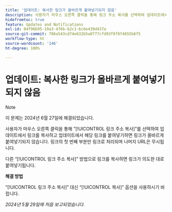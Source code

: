 ```yaml
---
title: '업데이트: 복사한 링크가 올바르게 붙여넣기되지 않음'
description: 사용자가 마우스 오른쪽 클릭을 통해 링크 주소 복사를 선택하여 업데이트에서 링크를 복사하고 업데이트에서 해당 링크를 붙여넣기하면 링크가 올바르게 붙여넣기되지 않습니다. 링크의 첫 번째 부분만 링크로 처리되며 나머지 URL은 무시됩니다.
hidefromtoc: true
feature: Updates and Notifications
exl-id: 04f96b95-19a3-476b-b2c1-6c6e439d437a
source-git-commit: 786a543cd74e632b5a0777cfd93f8f8f4655b6f5
workflow-type: ht
source-wordcount: '146'
ht-degree: 100%

---
```


# 업데이트: 복사한 링크가 올바르게 붙여넣기되지 않음

>[!NOTE]
>
>이 문제는 2024년 6월 27일에 해결되었습니다.

사용자가 마우스 오른쪽 클릭을 통해 ”[!UICONTROL 링크 주소 복사]”를 선택하여 업데이트에서 링크를 복사하고 업데이트에서 해당 링크를 붙여넣기하면 링크가 올바르게 붙여넣기되지 않습니다. 링크의 첫 번째 부분만 링크로 처리되며 나머지 URL은 무시됩니다.

다른 “[!UICONTROL 링크 주소 복사]” 방법으로 링크를 복사하면 링크가 의도한 대로 붙여넣기됩니다.

**해결 방법**

“[!UICONTROL 링크 주소 복사]” 대신 “[!UICONTROL 복사]” 옵션을 사용하시기 바랍니다.

_2024년 5월 29일에 처음 보고되었습니다._
